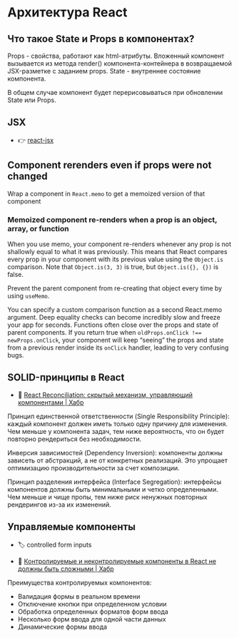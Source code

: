 # Архитектура React

## Что такое State и Props в компонентах?

Props - свойства, работают как html-атрибуты. Вложенный компонент вызывается из метода render() компонента-контейнера в возвращаемой JSX-разметке с заданием props. State - внутреннее состояние компонента.

В общем случае компонент будет перерисовываться при обновлении State или Props.

## JSX

- :point_right: [react-jsx](./react-jsx.md)

## Component rerenders even if props were not changed

Wrap a component in `React.memo` to get a memoized version of that component

### Memoized component re-renders when a prop is an object, array, or function 

When you use memo, your component re-renders whenever any prop is not shallowly equal to what it was previously. This means that React compares every prop in your component with its previous value using the `Object.is` comparison. Note that `Object.is(3, 3)` is true, but `Object.is({}, {})` is false.

Prevent the parent component from re-creating that object every time by using `useMemo`.

You can specify a custom comparison function as a second React.memo argument. Deep equality checks can become incredibly slow and freeze your app for seconds. Functions often close over the props and state of parent components. If you return true when `oldProps.onClick !== newProps.onClick`, your component will keep “seeing” the props and state from a previous render inside its `onClick` handler, leading to very confusing bugs.

## SOLID-принципы в React

- :newspaper: [React Reconciliation: скрытый механизм, управляющий компонентами | Хабр](https://habr.com/ru/companies/timeweb/articles/901212/)

Принцип единственной ответственности (Single Responsibility Principle): каждый компонент должен иметь только одну причину для изменения. Чем меньше у компонента задач, тем ниже вероятность, что он будет повторно рендериться без необходимости.

Инверсия зависимостей (Dependency Inversion): компоненты должны зависеть от абстракций, а не от конкретных реализаций. Это упрощает оптимизацию производительности за счет композиции.

Принцип разделения интерфейса (Interface Segregation): интерфейсы компонентов должны быть минимальными и четко определенными. Чем меньше и чище пропы, тем ниже риск ненужных повторных рендерингов из-за их изменений.

## Управляемые компоненты
- :label: controlled form inputs

- :newspaper: [Контролируемые и неконтролируемые компоненты в React не должны быть сложными | Хабр](https://habr.com/ru/articles/502034/)

Преимущества контролируемых компонентов:
- Валидация формы в реальном времени
- Отключение кнопки при определенном условии
- Обработка определенных форматов форм ввода
- Несколько форм ввода для одной части данных
- Динамические формы ввода

